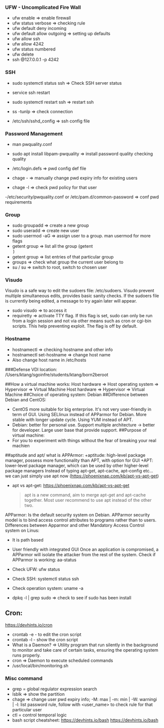 ### UFW - Uncomplicated Fire Wall
- ufw enable => enable firewall
- ufw status verbose => checking rule
- ufw default deny incoming
- ufw default allow outgoing => setting up defaults
- ufw allow ssh
- ufw allow 4242
- ufw status numbered
- ufw delete <number>
- ssh <user>@127.0.0.1 -p 4242

### SSH
- sudo systemctl status ssh
=> Check SSH server status

- service ssh restart
- sudo systemctl restart ssh
=> restart ssh

- ss -tunlp => check connection

- /etc/ssh/sshd_config
=> ssh config file

### Password Management
- man pwquality.conf

- sudo apt install libpam-pwquality
=> install password quality checking quality

- /etc/login.defs => pwd config def file
- chage -<flag> <number> <user-login> => manually change pwd expiry info for existing users
- chage -l <user-name> => check pwd policy for that user

-/etc/security/pwquality.conf or /etc/pam.d/common-password
=> conf pwd requirements

### Group
- sudo groupadd <group-name> => create a new group
- sudo useradd <user-name> => create new user
- sudo usermod -aG <group-name> <user-name> => assign user to a group. man usermod for more flags
- getent group => list all the group (getent <option>)
- getent group <group-name> => list entries of that particular group
- groups => check what group the current user belong to
- su / su <user-name> => switch to root, switch to chosen user

### Visudo
Visudo is a safe way to edit the sudoers file: /etc/sudoers. Visudo prevent multiple simultaneous edits, provides basic sanity checks. If the sudoers file is currently being edited, a message to try again later will appear.

- sudo visudo => to access it
- requiretty => activate TTY flag. If this flag is set, sudo can only be run from a login session and not via other means such as cron or cgi-bin scripts. This help preventing exploit. The flag is off by default.

### Hostname
- hostnamectl => checking hostname and other info
- hostnamectl set-hostname <new-hostname> => change host name
- Also change host name in /etc/hosts

###Defense
VDI location: /Users/ktang/sgoinfre/students/ktang/born2beroot

##How a virtual machine works:
Host hardware => Host operating system => Hypervisor => Virtual Machine
Host hardware => Hypervisor => Virtual Machine
##Choice of operating system: Debian
##Difference between Debian and CentOS:
- CentOS more suitable for big enterprise. It's not very user-friendly in term of GUI. Using SELlinux instead of APParmor for Debian. More stable with longer update cycle. Using YUM instead of APT.
- Debian: better for personal use. Support multiple architecture -> better for developer. Large user base that provide support. 
##Purpose of virtual machine:
- For you to experiment with things without the fear of breaking your real machien

##aptitude and apt/ what is APPArmor:
+aptitude: high-level package manager, possess more functionality than APT, with option for GUI
+APT: lower-level package manager, which can be used by other higher-level package managers
Instead of typing apt-get, apt-cache, apt-config etc... we can just simply use apt now (https://phoenixnap.com/kb/apt-vs-apt-get)
- apt vs apt-get: https://phoenixnap.com/kb/apt-vs-apt-get
	> apt is a new command, aim to merge apt-get and apt-cache together. Most user recommend to use apt instead of the other two.

APParmor: Is the default security system on Debian. APParmor security model is to bind access control attributes to programs rather than to users. Differences between Apparmor and other Mandatory Access Control system on Linus: 
- It is path based
- User friendly with integrated GUI
Once an application is compromised, a APParmor will isolate the attacker from the rest of the system.
Check if APParmor is working: aa-status

- Check UFW: ufw status 
- Check SSH: systemctl status ssh
- Check operation system: uname -a

- dpkq -l | grep sudo => check to see if sudo has been install

## Cron:
https://devhints.io/cron
- crontab -e - to edit the cron script
- crontab -l - show the cron script
- What is a Daemon? => Utility program that run silently in the background to monitor and take care of certain tasks, ensuring the operating system runs properly.
- cron => Daemon to execute scheduled commands
- /usr/local/bin/monitoring.sh

### Misc command
- grep = global regulator expression search
- lsblk => show the partition
- chage => change user pwd expiry info; -M: max | -m: min | -W: warningi | -l: list password rule, follow with <user_name> to check rule for that particular user
- ctl = control temporal logic
- bash script cheatsheet: https://devhints.io/bash
https://devhints.io/bash



